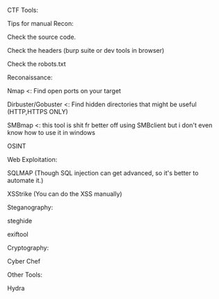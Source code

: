 CTF Tools:

Tips for manual Recon:

Check the source code.

Check the headers (burp suite or dev tools in browser)

Check the robots.txt

Reconaissance:

Nmap <: Find open ports on your target

Dirbuster/Gobuster <: Find hidden directories that might be useful (HTTP,HTTPS ONLY)

SMBmap <: this tool is shit fr better off using SMBclient but i don't even know how to use it in windows

OSINT

Web Exploitation:

SQLMAP (Though SQL injection can get advanced, so it's better to automate it.)

XSStrike (You can do the XSS manually)

Steganography:

steghide

exiftool

Cryptography:

Cyber Chef

Other Tools:

Hydra
